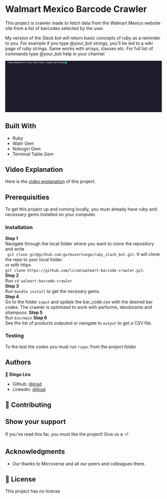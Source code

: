 # Walmart Mexico Barcode Crawler

This project is crawler made to fetch data from the Walmart Mexico website site from a list of barcodes selected by the user. 

My version of the Slack bot will return basic concepts of ruby as a reminder to you. For example if you type @your_bot strings, you'll be led to a wiki page of ruby strings. Same works with arrays, classes etc. For full list of commands type @your_bot help in your channel

![screenshot](./assets/bar-code-crawler.gif)

## Built With
* Ruby
* Watir Gem
* Nokogiri Gem
* Terminal Table Gem

## Video Explanation

Here is the [video explanation](https://www.loom.com/share/fe7e6d6b89be4cdc93f67d9be69795ff) of this project.

## Prerequisities

To get this project up and running locally, you must already have ruby and necessary gems installed on your computer.

### Installation

**Step 1**<br>
Navigate through the local folder where you want to clone the repository and write<br>
``` git clone git@github.com:gurbuzertunga/ruby_slack_bot.git```. It will clone the repo to your local folder.<br>
or with https<br>
```git clone https://github.com/lirad/walmart-barcode-crawler.git```.<br>
**Step 2**<br>
Run ```cd walmart-barcode-crawler```<br>
**Step 3**<br>
Run ```bundle install``` to get the necesary gems.<br>
**Step 4**<br>
Go to the folder ``input`` and update the bar_code.csv with the desired bar codes. The crawler is optimized to work with perfurms, deodorants and shampoos.
**Step 5**<br>
Run ``bin/main``
**Step 6**<br>
See the list of products outputed or navigate to ``output`` to get a CSV file.

### Testing

To the test the codes you must run ``rspec`` from the project folder


## Authors

👤 **Diego Lira**
- Github: [@lirad](https://github.com/lirad)
- LinkedIn: [@lirad](https://www.linkedin.com/in/diegoalira/)

## :handshake: Contributing

## Show your support
If you've read this far, you must like the project! Give us a :star:️!

## Acknowledgments
- Our thanks to Microverse and all our peers and colleagues there.

## :memo: License
This project has no license
